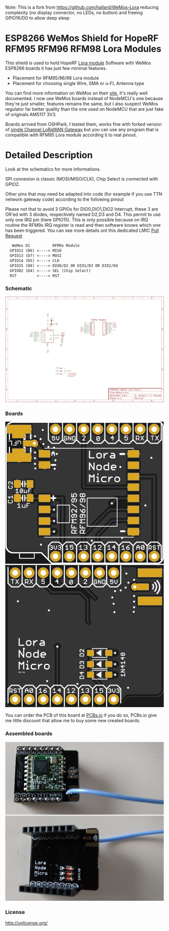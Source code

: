 Note: This is a fork from https://github.com/hallard/WeMos-Lora reducing complexity (no display connector, no LEDs, no button) and freeing GPIO16/D0 to allow deep sleep

ESP8266 WeMos Shield for HopeRF RFM95 RFM96 RFM98 Lora Modules
==============================================================

This shield is used to hold HopeRF [Lora module][4] Software with WeMos ESP8266 boards it has just few minimal features. 
- Placement for RFM95/96/98 Lora module
- Placement for choosing single Wire, SMA or u-FL Antenna type 


You can find more information on WeMos on their [site][1], it's really well documented.
I now use WeMos boards instead of NodeMCU's one because they're just smaller, features remains the same, but I also suspect WeMos regulator far better quality than the one used on NodeMCU that are just fake of originals AMS117 3V3.

Boards arrived from OSHPark, I tested them, works fine with forked version of [single Channel LoRaWAN Gateway][5] but you can use any program that is compatible with RFM95 Lora module according it to real pinout.

Detailed Description
====================

Look at the schematics for more informations.

SPI connexion is classic (MOSI/MISO/CLK), Chip Select is connected with GPIO2.

Other pins that may need be adapted into code (for example if you use TTN network gateway code) according to the following pinout

Please not that to avoid 3 GPIOs for DIO0,DIO1,DIO2 Interrupt, these 3 are OR'ed with 3 diodes, respectively named D2,D3 and D4. This permit to use only one IRQ pin (here GPIO15). This is only possible because on IRQ routine the RFM9x IRQ register is read and then software knows which one has been triggered.
You can see more details ont this dedicated LMIC [Pull Request][6]

```
   WeMos D1          RFM9x Module
  GPIO12 (D6) <----> MISO
  GPIO13 (D7) <----> MOSI
  GPIO14 (D5) <----> CLK
  GPIO15 (D8) <----> DIO0/D2 OR DIO1/D3 OR DIO2/D4
  GPIO02 (D4) <----> SEL (Chip Select)
  RST         <----> RST
```

### Schematic  
![schematic](pictures/WeMos-Lora-sch.png)  

### Boards  
![top](pictures/design-top.jpg)  
![bottom](pictures/design-bottom.jpg)  

You can order the PCB of this board at [PCBs.io][3] if you do so, PCBs.io give me little discount that allow me to buy some new created boards.

### Assembled boards

![top](pictures/top.jpg)
![bottom](pictures/bottom.jpg)

### License

http://unlicense.org/

 
[1]: http://www.wemos.cc/wiki/doku.php?id=en:d1_mini
[3]: https://pcbs.io/share/4XG02
[4]: http://www.hoperf.com/rf_transceiver/lora/
[5]: https://github.com/hallard/ESP-1ch-Gateway/
[6]: https://github.com/matthijskooijman/arduino-lmic/pull/34

